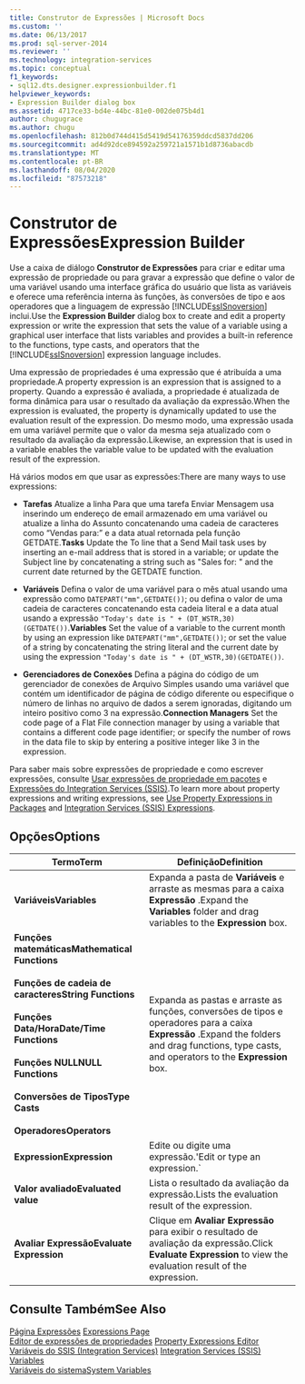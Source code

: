 ```yaml
---
title: Construtor de Expressões | Microsoft Docs
ms.custom: ''
ms.date: 06/13/2017
ms.prod: sql-server-2014
ms.reviewer: ''
ms.technology: integration-services
ms.topic: conceptual
f1_keywords:
- sql12.dts.designer.expressionbuilder.f1
helpviewer_keywords:
- Expression Builder dialog box
ms.assetid: 4717ce33-bd4e-44bc-81e0-002de075b4d1
author: chugugrace
ms.author: chugu
ms.openlocfilehash: 812b0d744d415d5419d54176359ddcd5837dd206
ms.sourcegitcommit: ad4d92dce894592a259721a1571b1d8736abacdb
ms.translationtype: MT
ms.contentlocale: pt-BR
ms.lasthandoff: 08/04/2020
ms.locfileid: "87573218"
---
```

# <a name="expression-builder"></a><span data-ttu-id="e47ab-102">Construtor de Expressões</span><span class="sxs-lookup"><span data-stu-id="e47ab-102">Expression Builder</span></span>
  <span data-ttu-id="e47ab-103">Use a caixa de diálogo **Construtor de Expressões** para criar e editar uma expressão de propriedade ou para gravar a expressão que define o valor de uma variável usando uma interface gráfica do usuário que lista as variáveis e oferece uma referência interna às funções, às conversões de tipo e aos operadores que a linguagem de expressão [!INCLUDE[ssISnoversion](../../includes/ssisnoversion-md.md)] inclui.</span><span class="sxs-lookup"><span data-stu-id="e47ab-103">Use the **Expression Builder** dialog box to create and edit a property expression or write the expression that sets the value of a variable using a graphical user interface that lists variables and provides a built-in reference to the functions, type casts, and operators that the [!INCLUDE[ssISnoversion](../../includes/ssisnoversion-md.md)] expression language includes.</span></span>  
  
 <span data-ttu-id="e47ab-104">Uma expressão de propriedades é uma expressão que é atribuída a uma propriedade.</span><span class="sxs-lookup"><span data-stu-id="e47ab-104">A property expression is an expression that is assigned to a property.</span></span> <span data-ttu-id="e47ab-105">Quando a expressão é avaliada, a propriedade é atualizada de forma dinâmica para usar o resultado da avaliação da expressão.</span><span class="sxs-lookup"><span data-stu-id="e47ab-105">When the expression is evaluated, the property is dynamically updated to use the evaluation result of the expression.</span></span> <span data-ttu-id="e47ab-106">Do mesmo modo, uma expressão usada em uma variável permite que o valor da mesma seja atualizado com o resultado da avaliação da expressão.</span><span class="sxs-lookup"><span data-stu-id="e47ab-106">Likewise, an expression that is used in a variable enables the variable value to be updated with the evaluation result of the expression.</span></span>  
  
 <span data-ttu-id="e47ab-107">Há vários modos em que usar as expressões:</span><span class="sxs-lookup"><span data-stu-id="e47ab-107">There are many ways to use expressions:</span></span>  
  
-   <span data-ttu-id="e47ab-108">**Tarefas** Atualize a linha Para que uma tarefa Enviar Mensagem usa inserindo um endereço de email armazenado em uma variável ou atualize a linha do Assunto concatenando uma cadeia de caracteres como “Vendas para:” e a data atual retornada pela função GETDATE.</span><span class="sxs-lookup"><span data-stu-id="e47ab-108">**Tasks** Update the To line that a Send Mail task uses by inserting an e-mail address that is stored in a variable; or update the Subject line by concatenating a string such as "Sales for: " and the current date returned by the GETDATE function.</span></span>  
  
-   <span data-ttu-id="e47ab-109">**Variáveis** Defina o valor de uma variável para o mês atual usando uma expressão como `DATEPART("mm",GETDATE())`; ou defina o valor de uma cadeia de caracteres concatenando esta cadeia literal e a data atual usando a expressão `"Today's date is " + (DT_WSTR,30)(GETDATE())`.</span><span class="sxs-lookup"><span data-stu-id="e47ab-109">**Variables** Set the value of a variable to the current month by using an expression like `DATEPART("mm",GETDATE())`; or set the value of a string by concatenating the string literal and the current date by using the expression `"Today's date is " + (DT_WSTR,30)(GETDATE())`.</span></span>  
  
-   <span data-ttu-id="e47ab-110">**Gerenciadores de Conexões** Defina a página do código de um gerenciador de conexões de Arquivo Simples usando uma variável que contém um identificador de página de código diferente ou especifique o número de linhas no arquivo de dados a serem ignoradas, digitando um inteiro positivo como 3 na expressão.</span><span class="sxs-lookup"><span data-stu-id="e47ab-110">**Connection Managers** Set the code page of a Flat File connection manager by using a variable that contains a different code page identifier; or specify the number of rows in the data file to skip by entering a positive integer like 3 in the expression.</span></span>  
  
 <span data-ttu-id="e47ab-111">Para saber mais sobre expressões de propriedade e como escrever expressões, consulte [Usar expressões de propriedade em pacotes](use-property-expressions-in-packages.md) e [Expressões do Integration Services &#40;SSIS&#41;](integration-services-ssis-expressions.md).</span><span class="sxs-lookup"><span data-stu-id="e47ab-111">To learn more about property expressions and writing expressions, see [Use Property Expressions in Packages](use-property-expressions-in-packages.md) and [Integration Services &#40;SSIS&#41; Expressions](integration-services-ssis-expressions.md).</span></span>  
  
## <a name="options"></a><span data-ttu-id="e47ab-112">Opções</span><span class="sxs-lookup"><span data-stu-id="e47ab-112">Options</span></span>  
  
|<span data-ttu-id="e47ab-113">Termo</span><span class="sxs-lookup"><span data-stu-id="e47ab-113">Term</span></span>|<span data-ttu-id="e47ab-114">Definição</span><span class="sxs-lookup"><span data-stu-id="e47ab-114">Definition</span></span>|  
|----------|----------------|  
|<span data-ttu-id="e47ab-115">**Variáveis**</span><span class="sxs-lookup"><span data-stu-id="e47ab-115">**Variables**</span></span>|<span data-ttu-id="e47ab-116">Expanda a pasta de **Variáveis** e arraste as mesmas para a caixa **Expressão** .</span><span class="sxs-lookup"><span data-stu-id="e47ab-116">Expand the **Variables** folder and drag variables to the **Expression** box.</span></span>|  
|<span data-ttu-id="e47ab-117">**Funções matemáticas**</span><span class="sxs-lookup"><span data-stu-id="e47ab-117">**Mathematical Functions**</span></span><br /><br /> <span data-ttu-id="e47ab-118">**Funções de cadeia de caracteres**</span><span class="sxs-lookup"><span data-stu-id="e47ab-118">**String Functions**</span></span><br /><br /> <span data-ttu-id="e47ab-119">**Funções Data/Hora**</span><span class="sxs-lookup"><span data-stu-id="e47ab-119">**Date/Time Functions**</span></span><br /><br /> <span data-ttu-id="e47ab-120">**Funções NULL**</span><span class="sxs-lookup"><span data-stu-id="e47ab-120">**NULL Functions**</span></span><br /><br /> <span data-ttu-id="e47ab-121">**Conversões de Tipos**</span><span class="sxs-lookup"><span data-stu-id="e47ab-121">**Type Casts**</span></span><br /><br /> <span data-ttu-id="e47ab-122">**Operadores**</span><span class="sxs-lookup"><span data-stu-id="e47ab-122">**Operators**</span></span>|<span data-ttu-id="e47ab-123">Expanda as pastas e arraste as funções, conversões de tipos e operadores para a caixa **Expressão** .</span><span class="sxs-lookup"><span data-stu-id="e47ab-123">Expand the folders and drag functions, type casts, and operators to the **Expression** box.</span></span>|  
|<span data-ttu-id="e47ab-124">**Expression**</span><span class="sxs-lookup"><span data-stu-id="e47ab-124">**Expression**</span></span>|<span data-ttu-id="e47ab-125">Edite ou digite uma expressão.'</span><span class="sxs-lookup"><span data-stu-id="e47ab-125">Edit or type an expression.\`</span></span>|  
|<span data-ttu-id="e47ab-126">**Valor avaliado**</span><span class="sxs-lookup"><span data-stu-id="e47ab-126">**Evaluated value**</span></span>|<span data-ttu-id="e47ab-127">Lista o resultado da avaliação da expressão.</span><span class="sxs-lookup"><span data-stu-id="e47ab-127">Lists the evaluation result of the expression.</span></span>|  
|<span data-ttu-id="e47ab-128">**Avaliar Expressão**</span><span class="sxs-lookup"><span data-stu-id="e47ab-128">**Evaluate Expression**</span></span>|<span data-ttu-id="e47ab-129">Clique em **Avaliar Expressão** para exibir o resultado de avaliação da expressão.</span><span class="sxs-lookup"><span data-stu-id="e47ab-129">Click **Evaluate Expression** to view the evaluation result of the expression.</span></span>|  
  
## <a name="see-also"></a><span data-ttu-id="e47ab-130">Consulte Também</span><span class="sxs-lookup"><span data-stu-id="e47ab-130">See Also</span></span>  
 <span data-ttu-id="e47ab-131">[Página Expressões](expressions-page.md) </span><span class="sxs-lookup"><span data-stu-id="e47ab-131">[Expressions Page](expressions-page.md) </span></span>  
 <span data-ttu-id="e47ab-132">[Editor de expressões de propriedades](property-expressions-editor.md) </span><span class="sxs-lookup"><span data-stu-id="e47ab-132">[Property Expressions Editor](property-expressions-editor.md) </span></span>  
 <span data-ttu-id="e47ab-133">[Variáveis do SSIS &#40;Integration Services&#41;](../integration-services-ssis-variables.md) </span><span class="sxs-lookup"><span data-stu-id="e47ab-133">[Integration Services &#40;SSIS&#41; Variables](../integration-services-ssis-variables.md) </span></span>  
 [<span data-ttu-id="e47ab-134">Variáveis do sistema</span><span class="sxs-lookup"><span data-stu-id="e47ab-134">System Variables</span></span>](../system-variables.md)  
  
  
